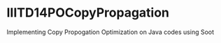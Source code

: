 IIITD14POCopyPropagation
========================

Implementing Copy Propogation Optimization on Java codes using Soot
